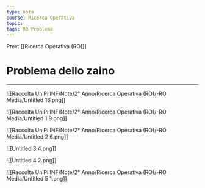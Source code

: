 ```yaml
---
type: nota
course: Ricerca Operativa
topic: 
tags: RO Problema 
---
```


Prev: [[Ricerca Operativa (RO)]]

# Problema dello zaino
---

![[Raccolta UniPi INF/Note/2° Anno/Ricerca Operativa (RO)/-RO Media/Untitled 16.png]]

![[Raccolta UniPi INF/Note/2° Anno/Ricerca Operativa (RO)/-RO Media/Untitled 1 9.png]]

![[Raccolta UniPi INF/Note/2° Anno/Ricerca Operativa (RO)/-RO Media/Untitled 2 6.png]]

![[Untitled 3 4.png]]

![[Untitled 4 2.png]]

![[Raccolta UniPi INF/Note/2° Anno/Ricerca Operativa (RO)/-RO Media/Untitled 5 1.png]]

